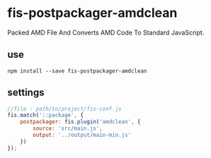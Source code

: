 # fis-postpackager-amdclean

Packed AMD File And Converts AMD Code To Standard JavaScript.
## use
```node
npm install --save fis-postpackager-amdclean
```

## settings
```javascript
//file : path/to/project/fis-conf.js
fis.match('::package', {
    postpackager: fis.plugin('amdclean', {
        source: 'src/main.js',
        output: '../output/main-min.js'
    })
});
```
